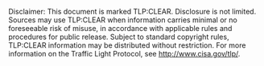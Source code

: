 Disclaimer: This document is marked TLP:CLEAR. Disclosure is not limited. Sources may use TLP:CLEAR when information carries minimal or no foreseeable risk of misuse, in accordance with applicable rules and procedures for public release. Subject to standard copyright rules, TLP:CLEAR information may be distributed without restriction. For more information on the Traffic Light Protocol, see <http://www.cisa.gov/tlp/>.

